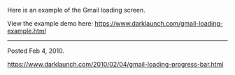 Here is an example of the Gmail loading screen.

View the example demo here: <a href="/gmail-loading-example.html">https://www.darklaunch.com/gmail-loading-example.html</a>

---

Posted Feb 4, 2010.

https://www.darklaunch.com/2010/02/04/gmail-loading-progress-bar.html